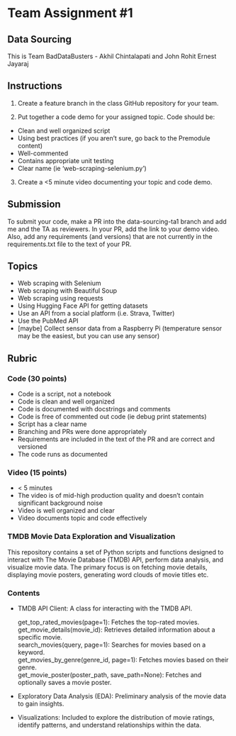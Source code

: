 # Team Assignment #1
## Data Sourcing

This is Team BadDataBusters - Akhil Chintalapati and John Rohit Ernest Jayaraj

## Instructions
1. Create a feature branch in the class GitHub repository for your team. 

2. Put together a code demo for your assigned topic. 
Code should be:
* Clean and well organized script
* Using best practices (if you aren’t sure, go back to the Premodule content)
* Well-commented
* Contains appropriate unit testing
* Clear name (ie ‘web-scraping-selenium.py’)

3. Create a <5 minute video documenting your topic and code demo. 

## Submission
To submit your code, make a PR into the data-sourcing-ta1 branch and add me and the TA as reviewers. In your PR, add the link to your demo video. Also, add any requirements (and versions) that are not currently in the requirements.txt file to the text of your PR.

## Topics
* Web scraping with Selenium
* Web scraping with Beautiful Soup
* Web scraping using requests
* Using Hugging Face API for getting datasets
* Use an API from a social platform (i.e. Strava, Twitter)
* Use the PubMed API
* [maybe] Collect sensor data from a Raspberry Pi (temperature sensor may be the easiest, but you can use any sensor)

## Rubric
### Code (30 points)
* Code is a script, not a notebook
* Code is clean and well organized
* Code is documented with docstrings and comments 
* Code is free of commented out code (ie debug print statements)
* Script has a clear name
* Branching and PRs were done appropriately
* Requirements are included in the text of the PR and are correct and versioned
* The code runs as documented

### Video (15 points)
* < 5 minutes
* The video is of mid-high production quality and doesn’t contain significant background noise 
* Video is well organized and clear
* Video documents topic and code effectively

### TMDB Movie Data Exploration and Visualization

This repository contains a set of Python scripts and functions designed to interact with The Movie Database (TMDB) API, perform data analysis, and visualize movie data. The primary focus is on fetching movie details, displaying movie posters, generating word clouds of movie titles etc.

### Contents

* TMDB API Client: A class for interacting with the TMDB API.

  get_top_rated_movies(page=1): Fetches the top-rated movies.<br>
  get_movie_details(movie_id): Retrieves detailed information about a specific movie.<br>
  search_movies(query, page=1): Searches for movies based on a keyword.<br>
  get_movies_by_genre(genre_id, page=1): Fetches movies based on their genre.<br>
  get_movie_poster(poster_path, save_path=None): Fetches and optionally saves a movie poster.<br>
  
* Exploratory Data Analysis (EDA): Preliminary analysis of the movie data to gain insights.

* Visualizations: Included to explore the distribution of movie ratings, identify patterns, and understand relationships within the data.





